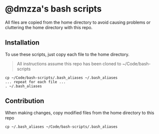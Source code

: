 # @dmzza's bash scripts
All files are copied from the home directory to avoid causing problems or cluttering the home directory with this repo.

## Installation
To use these scripts, just copy each file to the home directory.
> All instructions assume this repo has been cloned to ~/Code/bash-scripts
```
cp ~/Code/bash-scripts/.bash_aliases ~/.bash_aliases
... repeat for each file ...
. ~/.bash_aliases
```

## Contribution
 When making changes, copy modified files from the home directory to this repo
 ```
 cp ~/.bash_aliases ~/Code/bash-scripts/.bash_aliases
 ```

